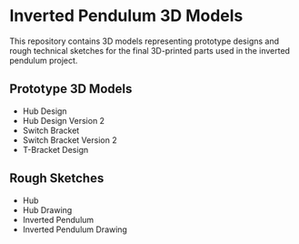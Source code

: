 # Inverted Pendulum 3D Models

This repository contains 3D models representing prototype designs and rough technical sketches for the final 3D-printed parts used in the inverted pendulum project.

## Prototype 3D Models

- Hub Design
- Hub Design Version 2
- Switch Bracket
- Switch Bracket Version 2
- T-Bracket Design

## Rough Sketches

- Hub
- Hub Drawing
- Inverted Pendulum
- Inverted Pendulum Drawing
